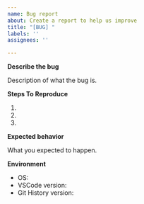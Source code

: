 ```yaml
---
name: Bug report
about: Create a report to help us improve
title: "[BUG] "
labels: ''
assignees: ''

---
```


**Describe the bug**

Description of what the bug is.

**Steps To Reproduce**

1.
2.
3.

**Expected behavior**

What you expected to happen.

**Environment**

 - OS: 
 - VSCode version: 
 - Git History version:
